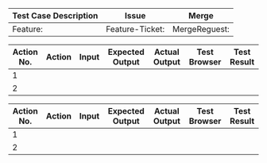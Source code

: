 [//]: <> (Fill out every row of the table according to description. Note: Every single action done during testing gets it's own row.)

| Test Case Description | Issue | Merge |
| ------ | ------ |------ |
| Feature: | Feature-Ticket: | MergeReguest: |

| Action No. | Action | Input | Expected Output |  Actual Output |  Test Browser | Test Result |
| ------ | ------ | ------ | ------ | ------ | ------ | ------ |
| 1 |  |  |  |  |  |  |
| 2 |  |  |  |  |  |  |


| Action No. | Action | Input | Expected Output |  Actual Output |  Test Browser | Test Result |
| ------ | ------ | ------ | ------ | ------ | ------ | ------ |
| 1 |  |  |  |  |  |  |
| 2 |  |  |  |  |  |  |